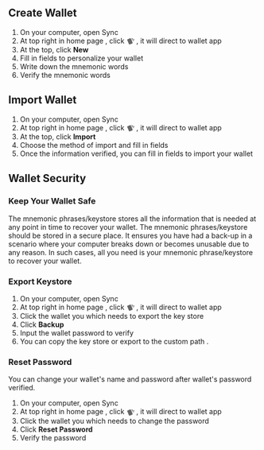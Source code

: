 ## Create  Wallet
1. On your computer, open Sync
2. At top right in home page , click <img src="Images/wallets.png" width = "16px" height = "16px" align=center /> , it will direct to wallet app
3. At the top, click **New** 
4. Fill in fields to personalize your wallet 
5. Write down the mnemonic words
6. Verify the mnemonic words 


## Import Wallet 
1. On your computer, open Sync
2. At top right in home page , click <img src="Images/wallets.png" width = "16px" height = "16px" align=center /> , it will direct to wallet app
3. At the top, click **Import** 
4. Choose the method of import and fill in fields
5. Once the information verified, you can fill in fields to import your wallet 

## Wallet Security 
### Keep Your Wallet Safe
The mnemonic phrases/keystore stores all the information that is needed at any point in time to recover your wallet. The mnemonic phrases/keystore should be stored in a secure place. It ensures you have had a back-up in a scenario where your computer breaks down or becomes unusable due to any reason. In such cases, all you need is your mnemonic phrase/keystore to recover your wallet.

### Export Keystore
1. On your computer, open Sync
2. At top right in home page , click <img src="Images/wallets.png" width = "16px" height = "16px" align=center />  , it will direct to wallet app
3. Click the wallet you which needs to export the key store
4. Click **Backup**
5. Input the wallet password to verify 
6. You can copy the key store or export to the custom path .

### Reset Password 
You can change your wallet's name and password after wallet's password verified. 
1. On your computer, open Sync
2. At top right in home page , click <img src="Images/wallets.png" width = "16px" height = "16px" align=center />  , it will direct to wallet app
3. Click the wallet you which needs to change the password
4. Click **Reset Password**
5. Verify the password


